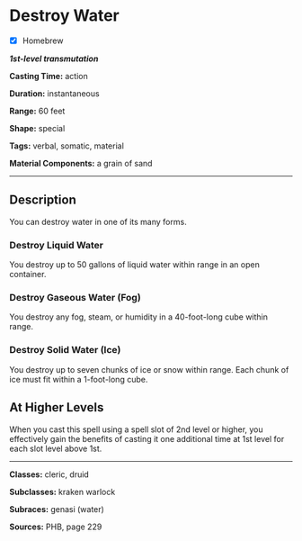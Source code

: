 # Destroy Water

- [x] Homebrew

***1st-level transmutation***

**Casting Time:** action

**Duration:** instantaneous

**Range:** 60 feet

**Shape:** special

**Tags:** verbal, somatic, material

**Material Components:** a grain of sand

---

## Description
You can destroy water in one of its many forms.

### Destroy Liquid Water
You destroy up to 50 gallons of liquid water within range in an open container.

### Destroy Gaseous Water (Fog)
You destroy any fog, steam, or humidity in a 40-foot-long cube within range.

### Destroy Solid Water (Ice)
You destroy up to seven chunks of ice or snow within range.
Each chunk of ice must fit within a 1-foot-long cube.

## At Higher Levels
When you cast this spell using a spell slot of 2nd level or higher, you effectively gain the benefits of casting it one additional time at 1st level for each slot level above 1st.

---

**Classes:** cleric, druid

**Subclasses:** kraken warlock

**Subraces:** genasi (water)

**Sources:** PHB, page 229

<!-- QA Pass Needed -->
